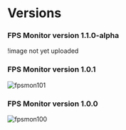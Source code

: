 # Versions

<h3>FPS Monitor version 1.1.0-alpha</h3>
!image not yet uploaded

<h3>FPS Monitor version 1.0.1</h3>

![fpsmon101](https://user-images.githubusercontent.com/68126304/215294225-68794013-7587-4482-b29c-59bf37cabce5.PNG)

<h3>FPS Monitor version 1.0.0</h3>

![fpsmon100](https://user-images.githubusercontent.com/68126304/215294191-982f19c5-c9e5-441d-8929-cf3a4285fc5f.PNG)
